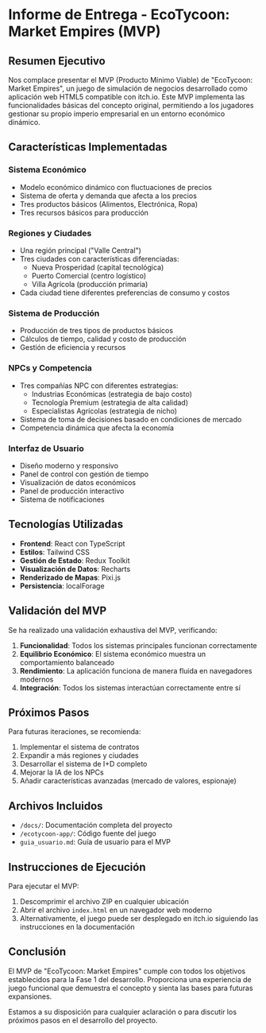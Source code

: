 # Informe de Entrega - EcoTycoon: Market Empires (MVP)

## Resumen Ejecutivo

Nos complace presentar el MVP (Producto Mínimo Viable) de "EcoTycoon: Market Empires", un juego de simulación de negocios desarrollado como aplicación web HTML5 compatible con itch.io. Este MVP implementa las funcionalidades básicas del concepto original, permitiendo a los jugadores gestionar su propio imperio empresarial en un entorno económico dinámico.

## Características Implementadas

### Sistema Económico
- Modelo económico dinámico con fluctuaciones de precios
- Sistema de oferta y demanda que afecta a los precios
- Tres productos básicos (Alimentos, Electrónica, Ropa)
- Tres recursos básicos para producción

### Regiones y Ciudades
- Una región principal ("Valle Central")
- Tres ciudades con características diferenciadas:
  - Nueva Prosperidad (capital tecnológica)
  - Puerto Comercial (centro logístico)
  - Villa Agrícola (producción primaria)
- Cada ciudad tiene diferentes preferencias de consumo y costos

### Sistema de Producción
- Producción de tres tipos de productos básicos
- Cálculos de tiempo, calidad y costo de producción
- Gestión de eficiencia y recursos

### NPCs y Competencia
- Tres compañías NPC con diferentes estrategias:
  - Industrias Económicas (estrategia de bajo costo)
  - Tecnología Premium (estrategia de alta calidad)
  - Especialistas Agrícolas (estrategia de nicho)
- Sistema de toma de decisiones basado en condiciones de mercado
- Competencia dinámica que afecta la economía

### Interfaz de Usuario
- Diseño moderno y responsivo
- Panel de control con gestión de tiempo
- Visualización de datos económicos
- Panel de producción interactivo
- Sistema de notificaciones

## Tecnologías Utilizadas

- **Frontend**: React con TypeScript
- **Estilos**: Tailwind CSS
- **Gestión de Estado**: Redux Toolkit
- **Visualización de Datos**: Recharts
- **Renderizado de Mapas**: Pixi.js
- **Persistencia**: localForage

## Validación del MVP

Se ha realizado una validación exhaustiva del MVP, verificando:

1. **Funcionalidad**: Todos los sistemas principales funcionan correctamente
2. **Equilibrio Económico**: El sistema económico muestra un comportamiento balanceado
3. **Rendimiento**: La aplicación funciona de manera fluida en navegadores modernos
4. **Integración**: Todos los sistemas interactúan correctamente entre sí

## Próximos Pasos

Para futuras iteraciones, se recomienda:

1. Implementar el sistema de contratos
2. Expandir a más regiones y ciudades
3. Desarrollar el sistema de I+D completo
4. Mejorar la IA de los NPCs
5. Añadir características avanzadas (mercado de valores, espionaje)

## Archivos Incluidos

- `/docs/`: Documentación completa del proyecto
- `/ecotycoon-app/`: Código fuente del juego
- `guia_usuario.md`: Guía de usuario para el MVP

## Instrucciones de Ejecución

Para ejecutar el MVP:

1. Descomprimir el archivo ZIP en cualquier ubicación
2. Abrir el archivo `index.html` en un navegador web moderno
3. Alternativamente, el juego puede ser desplegado en itch.io siguiendo las instrucciones en la documentación

## Conclusión

El MVP de "EcoTycoon: Market Empires" cumple con todos los objetivos establecidos para la Fase 1 del desarrollo. Proporciona una experiencia de juego funcional que demuestra el concepto y sienta las bases para futuras expansiones.

Estamos a su disposición para cualquier aclaración o para discutir los próximos pasos en el desarrollo del proyecto.
